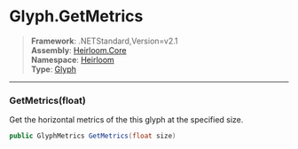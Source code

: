 # Glyph.GetMetrics

> **Framework**: .NETStandard,Version=v2.1  
> **Assembly**: [Heirloom.Core][0]  
> **Namespace**: [Heirloom][0]  
> **Type**: [Glyph][1]

--------------------------------------------------------------------------------

### GetMetrics(float)

Get the horizontal metrics of the this glyph at the specified size.

```cs
public GlyphMetrics GetMetrics(float size)
```

[0]: ../Heirloom.Core.md
[1]: Heirloom.Glyph.md
